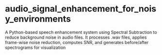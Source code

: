# audio_signal_enhancement_for_noisy_environments
A Python-based speech enhancement system using Spectral Subtraction to reduce background noise in audio files. It processes .wav files, applies frame-wise noise reduction, computes SNR, and generates before/after spectrograms for visualization
